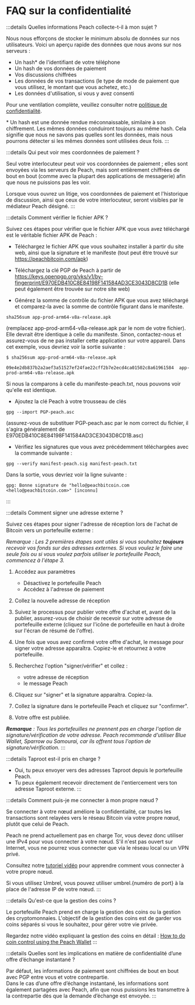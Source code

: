 # FAQ sur la confidentialité

:::details Quelles informations Peach collecte-t-il à mon sujet ?

Nous nous efforçons de stocker le minimum absolu de données sur nos utilisateurs. Voici un aperçu rapide des données que nous avons sur nos serveurs :

- Un hash\* de l'identifiant de votre téléphone
- Un hash de vos données de paiement
- Vos discussions chiffrées
- Les données de vos transactions (le type de mode de paiement que vous utilisez, le montant que vous achetez, etc.)
- Les données d'utilisation, si vous y avez consenti

Pour une ventilation complète, veuillez consulter notre [politique de confidentialité](/privacy-policy/).

\* Un hash est une donnée rendue méconnaissable, similaire à son chiffrement. Les mêmes données conduiront toujours au même hash. Cela signifie que nous ne savons pas quelles sont les données, mais nous pourrons détecter si les mêmes données sont utilisées deux fois.
:::

<!--
:::details What info is sent when I share usage data?
Give a list
:::
-->

:::details Qui peut voir mes coordonnées de paiement ?

Seul votre interlocuteur peut voir vos coordonnées de paiement ; elles sont envoyées via les serveurs de Peach, mais sont entièrement chiffrées de bout en bout (comme avec la plupart des applications de messagerie) afin que nous ne puissions pas les voir.

Lorsque vous ouvrez un litige, vos coordonnées de paiement et l'historique de discussion, ainsi que ceux de votre interlocuteur, seront visibles par le médiateur Peach désigné.
:::

:::details Comment vérifier le fichier APK ?

Suivez ces étapes pour vérifier que le fichier APK que vous avez téléchargé est le véritable fichier APK de Peach :

- Téléchargez le fichier APK que vous souhaitez installer à partir du site web, ainsi que la signature et le manifeste (tout peut être trouvé sur https://peachbitcoin.com/apk)

- Téléchargez la clé PGP de Peach à partir de https://keys.openpgp.org/vks/v1/by-fingerprint/E970EDB410C8E84198F141584AD3CE3043D8CD1B (elle peut également être trouvée sur notre site web)

- Générez la somme de contrôle du fichier APK que vous avez téléchargé et comparez-la avec la somme de contrôle figurant dans le manifeste.

```
sha256sum app-prod-arm64-v8a-release.apk
```

(remplacez app-prod-arm64-v8a-release.apk par le nom de votre fichier). Elle devrait être identique à celle du manifeste. Sinon, contactez-nous et assurez-vous de ne pas installer cette application sur votre appareil. Dans cet exemple, vous devriez voir la sortie suivante :

```
$ sha256sum app-prod-arm64-v8a-release.apk

09e4e2db837b2a2aef3a51527ef24fae22cff2b7e2ecd4ca01502c8a61961584  app-prod-arm64-v8a-release.apk
```

Si nous la comparons à celle du manifeste-peach.txt, nous pouvons voir qu'elle est identique.

- Ajoutez la clé Peach à votre trousseau de clés

```
gpg --import PGP-peach.asc
```

(assurez-vous de substituer PGP-peach.asc par le nom correct du fichier, il s'agira généralement de E970EDB410C8E84198F141584AD3CE3043D8CD1B.asc)

- Vérifiez les signatures que vous avez précédemment téléchargées avec la commande suivante :

```
gpg --verify manifest-peach.sig manifest-peach.txt
```

Dans la sortie, vous devriez voir la ligne suivante :

```
gpg: Bonne signature de "hello@peachbitcoin.com <hello@peachbitcoin.com>" [inconnu]
```

:::

:::details Comment signer une adresse externe ?

Suivez ces étapes pour signer l'adresse de réception lors de l'achat de Bitcoin vers un portefeuille externe :

_Remarque : Les 2 premières étapes sont utiles si vous souhaitez **toujours** recevoir vos fonds sur des adresses externes. Si vous voulez le faire une seule fois ou si vous voulez parfois utiliser le portefeuille Peach, commencez à l'étape 3._

1. Accédez aux paramètres

   - Désactivez le portefeuille Peach
   - Accédez à l'adresse de paiement

2. Collez la nouvelle adresse de réception

3. Suivez le processus pour publier votre offre d'achat et, avant de la publier, assurez-vous de choisir de recevoir sur votre adresse de portefeuille externe (cliquez sur l'icône de portefeuille en haut à droite sur l'écran de résumé de l'offre).

4. Une fois que vous avez confirmé votre offre d'achat, le message pour signer votre adresse apparaîtra. Copiez-le et retournez à votre portefeuille.

5. Recherchez l'option "signer/vérifier" et collez :

   - votre adresse de réception
   - le message Peach

6. Cliquez sur "signer" et la signature apparaîtra. Copiez-la.

7. Collez la signature dans le portefeuille Peach et cliquez sur "confirmer".

8. Votre offre est publiée.

_**Remarque** : Tous les portefeuilles ne prennent pas en charge l'option de signature/vérification de votre adresse. Peach recommande d'utiliser Blue Wallet, Sparrow ou Samourai, car ils offrent tous l'option de signature/vérification._
:::

:::details Taproot est-il pris en charge ?

- Oui, tu peux envoyer vers des adresses Taproot depuis le portefeuille Peach.
- Tu peux également recevoir directement de l'entiercement vers ton adresse Taproot externe.
  :::

:::details Comment puis-je me connecter à mon propre nœud ?

Se connecter à votre nœud améliore la confidentialité, car toutes les transactions sont relayées vers le réseau Bitcoin via votre propre nœud, plutôt que celui de Peach.

Peach ne prend actuellement pas en charge Tor, vous devez donc utiliser une IPv4 pour vous connecter à votre nœud. S'il n'est pas ouvert sur Internet, vous ne pourrez vous connecter que via le réseau local ou un VPN privé.

Consultez notre [tutoriel vidéo](https://www.youtube.com/watch?v=xtvq2i3mIYg) pour apprendre comment vous connecter à votre propre nœud.

Si vous utilisez Umbrel, vous pouvez utiliser umbrel.{numéro de port} à la place de l'adresse IP de votre nœud.
:::

:::details Qu'est-ce que la gestion des coins ?

Le portefeuille Peach prend en charge la gestion des coins ou la gestion des cryptomonnaies. L'objectif de la gestion des coins est de garder vos coins séparés si vous le souhaitez, pour gérer votre vie privée.

Regardez notre vidéo expliquant la gestion des coins en détail : [How to do coin control using the Peach Wallet](https://www.youtube.com/watch?v=zWwIekSv3U8)
:::

:::details Quelles sont les implications en matière de confidentialité d’une offre d’échange instantané ?

Par défaut, les informations de paiement sont chiffrées de bout en bout avec PGP entre vous et votre contrepartie.  
Dans le cas d’une offre d’échange instantané, les informations sont également partagées avec Peach, afin que nous puissions les transmettre à la contrepartie dès que la demande d’échange est envoyée.
:::
